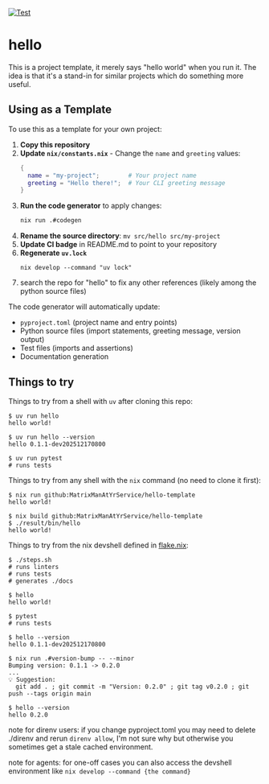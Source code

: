 [![Test](https://github.com/MatrixManAtYrService/hello-template/workflows/Test/badge.svg)](https://github.com/MatrixManAtYrService/hello-template/actions/workflows/test.yml)

# hello

This is a project template, it merely says "hello world" when you run it.
The idea is that it's a stand-in for similar projects which do something more useful.

## Using as a Template

To use this as a template for your own project:

1. **Copy this repository**
2. **Update `nix/constants.nix`** - Change the `name` and `greeting` values:
   ```nix
   {
     name = "my-project";        # Your project name
     greeting = "Hello there!";  # Your CLI greeting message
   }
   ```
3. **Run the code generator** to apply changes:
   ```bash
   nix run .#codegen
   ```
4. **Rename the source directory**: `mv src/hello src/my-project`
5. **Update CI badge** in README.md to point to your repository
6. **Regenerate `uv.lock`**
   ```
   nix develop --command "uv lock"
   ````
7. search the repo for "hello" to fix any other references (likely among the python source files)

The code generator will automatically update:
- `pyproject.toml` (project name and entry points)
- Python source files (import statements, greeting message, version output)
- Test files (imports and assertions)
- Documentation generation

## Things to try

Things to try from a shell with `uv` after cloning this repo:
```
$ uv run hello
hello world!

$ uv run hello --version
hello 0.1.1-dev202512170800

$ uv run pytest
# runs tests
```

Things to try from any shell with the `nix` command (no need to clone it first):

```
$ nix run github:MatrixManAtYrService/hello-template
hello world!

$ nix build github:MatrixManAtYrService/hello-template
$ ./result/bin/hello
hello world!
```

Things to try from the nix devshell defined in [flake.nix](./flake.nix):
```
$ ./steps.sh
# runs linters
# runs tests
# generates ./docs

$ hello
hello world!

$ pytest
# runs tests

$ hello --version
hello 0.1.1-dev202512170800

$ nix run .#version-bump -- --minor
Bumping version: 0.1.1 -> 0.2.0
...
💡 Suggestion:
  git add . ; git commit -m "Version: 0.2.0" ; git tag v0.2.0 ; git push --tags origin main

$ hello --version
hello 0.2.0
```

note for direnv users: if you change pyproject.toml you may need to delete ./direnv and rerun `direnv allow`, I'm not sure why but otherwise you sometimes get a stale cached environment.

note for agents: for one-off cases you can also access the devshell environment like `nix develop --command {the command}`
